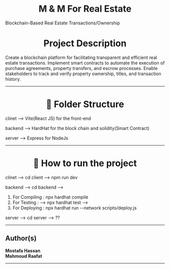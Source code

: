 <h1 align="center">M & M For Real Estate</h1>
<p align="center">
  
Blockchain-Based Real Estate Transactions/Ownership

</p>

<h1 align="center">Project Description </h1>

Create a blockchain platform for facilitating transparent and efficient real estate
transactions. Implement smart contracts to automate the execution of purchase
agreements, property transfers, and escrow processes. Enable stakeholders to track
and verify property ownership, titles, and transaction history.

<hr>

<h1 align="center">🚀 Folder Structure</h1>

clinet --> Vite(React JS) for the front-end

backend --> HardHat for the block chain and solidity(Smart Contract)

server --> Express for NodeJs

<hr>
<h1 align="center">🚀 How to run the project</h1>

clinet --> cd client --> npm run dev

backend --> cd backend -->
1) For Compiling : npx hardhat compile
2) For Testing : --> npx hardhat test -->
3) For Deploying : npx hardhat run --network <your-network> scripts/deploy.js

server --> cd server --> ??

<hr>

## Author(s)
**Mostafa Hassan**
</br>
**Mahmoud Raafat**
<hr>
